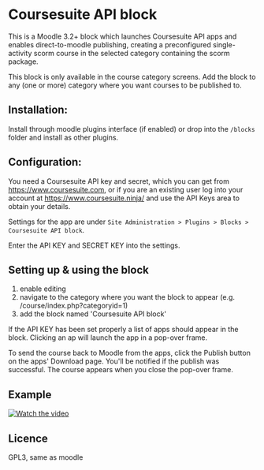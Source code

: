 # Coursesuite API block

This is a Moodle 3.2+ block which launches Coursesuite API apps and enables direct-to-moodle publishing, creating a preconfigured single-activity scorm course in the selected category containing the scorm package.

This block is only available in the course category screens. Add the block to any (one or more) category where you want courses to be published to.

## Installation:

Install through moodle plugins interface (if enabled) or drop into the `/blocks` folder and install as other plugins.

## Configuration:

You need a Coursesuite API key and secret, which you can get from https://www.coursesuite.com, or if you are an existing user log into your account at https://www.coursesuite.ninja/ and use the API Keys area to obtain your details.

Settings for the app are under `Site Administration > Plugins > Blocks > Coursesuite API block`.

Enter the API KEY and SECRET KEY into the settings.

## Setting up & using the block

1. enable editing
2. navigate to the category where you want the block to appear (e.g. /course/index.php?categoryid=1)
3. add the block named 'Coursesuite API block'

If the API KEY has been set properly a list of apps should appear in the block. Clicking an ap will launch the app in a pop-over frame.

To send the course back to Moodle from the apps, click the Publish button on the apps' Download page. You'll be notified if the publish was successful. The course appears when you close the pop-over frame.

## Example

[![Watch the video](https://img.youtube.com/vi/zhRSFztxWkI/maxresdefault.jpg)](https://youtu.be/zhRSFztxWkI)

## Licence

GPL3, same as moodle
